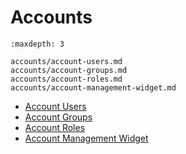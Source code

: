 # Accounts

```{toctree}
:maxdepth: 3

accounts/account-users.md
accounts/account-groups.md
accounts/account-roles.md
accounts/account-management-widget.md
```

- [Account Users](./users-and-permissions/accounts/account-users.md)
- [Account Groups](./users-and-permissions/accounts/account-groups.md)
- [Account Roles](./users-and-permissions/accounts/account-roles.md)
- [Account Management Widget](./users-and-permissions/users/accounts/account-management-widget.md)